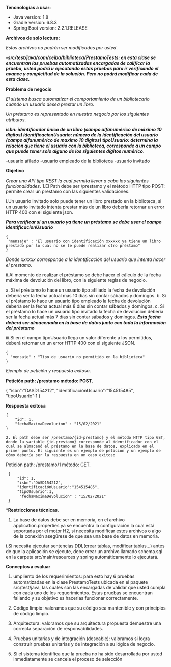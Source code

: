 **Tencnologías a usar:**

- Java version: 1.8
- Gradle version: 6.8.3
- Spring Boot version: 2.2.1.RELEASE

**Archivos de solo lectura:** 

*Estos archivos no podrán ser modificados por usted*.

***-src/test/java/com/ceiba/biblioteca/PrestamoTests: en esta clase se encuentran las pruebas automatizadas encargadas de calificar la prueba, usted podrá ir ejecutando estas pruebas para ir verificando el avance y completitud de la solución. Pero no podrá modificar nada de esta clase.***

**Problema de negocio**

*El sistema busca automatizar el comportamiento de un bibliotecario cuando un usuario desea prestar un libro.*

*Un préstamo es representado en nuestro negocio por los siguientes atributos*.

***isbn: identificador único de un libro (campo alfanumérico de máximo 10 dígitos)
identificacionUsuario: número de la identificación del usuario (campo alfanumérico de maximo 10 digitos)
tipoUsuario: determina la relación que tiene el usuario con la biblioteca, corresponde a un campo que puede tener solo alguno de los siguientes dígitos numérico***.

-usuario afilado
-usuario empleado de la biblioteca
-usuario invitado


**Objetivo**

*Crear una API tipo REST la cual permita llevar a cabo las siguientes funcionalidades*.
1.El Path debe ser /prestamo y el método HTTP tipo POST: permite crear un prestamo con las siguientes validaciones.

i.Un usuario invitado solo puede tener un libro prestado en la biblioteca, si un usuario invitado intenta prestar más de un libro debería retornar un error HTTP 400 con el siguiente json.

***Para verificar si un usuario ya tiene un préstamo se debe usar el campo identificacionUsuario***

    {
     "mensaje" : "El usuario con identificación xxxxxx ya tiene un libro prestado por lo cual no se le puede realizar otro préstamo"
    }
*Donde xxxxxx corresponde a la identificación del usuario que intenta hacer el prestamo*.

ii.Al momento de realizar el préstamo se debe hacer el cálculo de la fecha máxima de devolución del libro, con la siguiente reglas de negocio.

a. Si el préstamo lo hace un usuario tipo afiliado la fecha de devolución debería ser la fecha actual más 10 días sin contar sábados y domingos.
b. Si el préstamo lo hace un usuario tipo empleado la fecha de devolución debería ser la fecha actual más 8 días sin contar sábados y domingos.
c. Si el préstamo lo hace un usuario tipo invitado la fecha de devolución debería ser la fecha actual más 7 días sin contar sábados y domingos.
***Esta fecha deberá ser almacenada en la base de datos junto con toda la información del préstamo***

iii.Si en el campo tipoUsuario llega un valor diferente a los permitidos, deberá retornar un un error HTTP 400 con el siguiente JSON.

    {
      "mensaje" : "Tipo de usuario no permitido en la biblioteca"
    }

*Ejemplo de petición y respuesta exitosa*.

****Petición path: /prestamo método: POST.****

 {
     "isbn":"DASD154212",
     "identificaciónUsuario":"154515485",
     "tipoUsuario":1
 }
 
 ****Respuesta exitosa****
 
    {
        "id": 1,
        "fechaMaximaDevolucion" : "15/02/2021"
    }
    
    2. El path debe ser /prestamo/{id-prestamo} y el método HTTP tipo GET, donde la variable {id-prestamo} corresponde al identificador con el cual se almacenó el préstamo en la base de datos, explicado en el primer punto. El siguiente es un ejemplo de petición y un ejemplo de cómo debería ser la respuesta en un caso exitoso
Petición path: /prestamo/1 método: GET.

     {
         "id": 1,	
         "isbn":"DASD154212",
         "identificaciónUsuario":"154515485",
         "tipoUsuario":1,
          "fechaMaximaDevolucion" : "15/02/2021"
     }
     
     
***Restricciones técnicas**.
1. La base de datos debe ser en memoria, en el archivo application.properties ya se encuentra la configuración la cual está soportada por el motor H2, si necesita modificar estos archivos o algo de la conexión asegúrese de que sea una base de datos en memoria.

i.Si necesita ejecutar sentencias DDL(crear tablas, modificar tablas...) antes de que la aplicación se ejecute, debe crear un archivo llamado schema.sql en la carpeta src/main/resources y spring automáticamente lo ejecutará.
     
**Conceptos a evaluar**
1. umpliento de los requerimientos: para esto hay 6 pruebas automatizadas en la clase PrestamoTests ubicada en el paquete src/test/java, las cuales son las encargadas de validar que usted cumpla con cada uno de los requerimientos. Estas pruebas se encuentran fallando y su objetivo es hacerlas funcionar correctamente.
2. Código limpio: valoramos que su código sea mantenible y con principios de código limpio.
3. Arquitectura: valoramos que su arquitectura propuesta demuestre una correcta separación de responsabilidades.
     
4. Pruebas unitarias y de integración (deseable): valoramos si logra construir pruebas unitarias y de integración a su lógica de negocio.
5. Si el sistema identifica que la prueba no ha sido desarrollada por usted inmediatamente se cancela el proceso de selección
     
     
     




